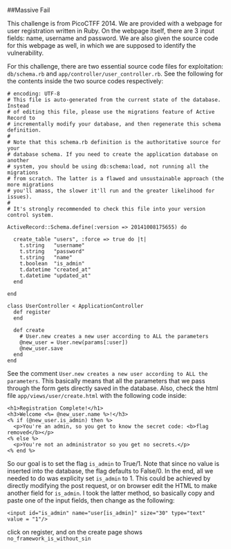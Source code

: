 ##Massive Fail

This challenge is from PicoCTFF 2014. We are provided with a webpage for user registration written in Ruby. On the webpage itself, there are 3 input fields: 
name, username and password. We are also given the source code for this webpage as well, in which we are supposed to identify the vulnerability.

For this challenge, there are two essential source code files for exploitation: ```db/schema.rb``` and ```app/controller/user_controller.rb```.
See the following for the contents inside the two source codes respectively:

```
# encoding: UTF-8
# This file is auto-generated from the current state of the database. Instead
# of editing this file, please use the migrations feature of Active Record to
# incrementally modify your database, and then regenerate this schema definition.
#
# Note that this schema.rb definition is the authoritative source for your
# database schema. If you need to create the application database on another
# system, you should be using db:schema:load, not running all the migrations
# from scratch. The latter is a flawed and unsustainable approach (the more migrations
# you'll amass, the slower it'll run and the greater likelihood for issues).
#
# It's strongly recommended to check this file into your version control system.

ActiveRecord::Schema.define(:version => 20141008175655) do

  create_table "users", :force => true do |t|
    t.string   "username"
    t.string   "password"
    t.string   "name"
    t.boolean  "is_admin"
    t.datetime "created_at"
    t.datetime "updated_at"
  end

end
```

```
class UserController < ApplicationController
  def register     
  end

  def create
    # User.new creates a new user according to ALL the parameters
    @new_user = User.new(params[:user])
    @new_user.save
  end
end
```

See the comment ```User.new creates a new user according to ALL the parameters```. This basically means that all the parameters that we pass through the form gets directly saved in the database. Also, check the html file 
```app/views/user/create.html``` with the following code inside:

```
<h1>Registration Complete!</h1>
<h3>Welcome <%= @new_user.name %>!</h3>
<% if (@new_user.is_admin) then %>
  <p>You're an admin, so you get to know the secret code: <b>flag removed</b></p>
<% else %>
  <p>You're not an administrator so you get no secrets.</p>
<% end %>
```
So our goal is to set the flag ```is_admin``` to True/1. Note that since no value is inserted into the database, the flag defaults to False/0.
In the end, all we needed to do was explicity set ```is_admin``` to 1. This could be achieved by directly modifying the post request, or on browser edit the HTML to make another field for ```is_admin```.
I took the latter method, so basically copy and paste one of the input fields, then change as the following:
```
<input id="is_admin" name="user[is_admin]" size="30" type="text"  value = "1"/>
```
click on register, and on the create page shows ```no_framework_is_without_sin```


